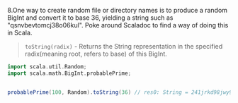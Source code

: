 8.One way to create random file or directory names is to produce a random BigInt and convert it to base 36, yielding a string such as "qsnvbevtomcj38o06kul". Poke around Scaladoc to find a way of doing this in Scala.

> `toString(radix)` - Returns the String representation in the specified radix(meaning root, refers to base) of this BigInt.

```scala
import scala.util.Random;
import scala.math.BigInt.probablePrime;


probablePrime(100, Random).toString(36) // res0: String = 241jrkd98jwy9pp4n4az
```
